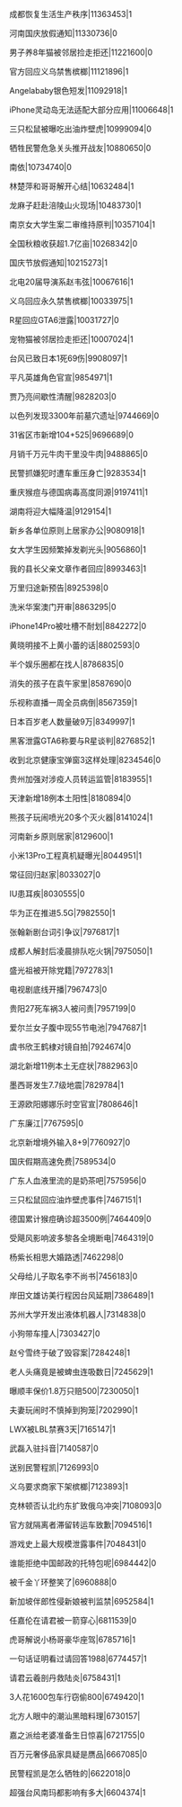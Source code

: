 成都恢复生活生产秩序|11363453|1

河南国庆放假通知|11330736|0

男子养8年猫被邻居捡走拒还|11221600|0

官方回应义乌禁售槟榔|11121896|1

Angelababy银色短发|11092918|1

iPhone灵动岛无法适配大部分应用|11006648|1

三只松鼠被曝吃出油炸壁虎|10999094|0

牺牲民警危急关头推开战友|10880650|0

南依|10734740|0

林楚萍和哥哥解开心结|10632484|1

龙麻子赶赴涪陵山火现场|10483730|1

南京女大学生案二审维持原判|10357104|1

全国秋粮收获超1.7亿亩|10268342|0

国庆节放假通知|10215273|1

北电20届导演系赵韦弦|10067616|1

义乌回应永久禁售槟榔|10033975|1

R星回应GTA6泄露|10031727|0

宠物猫被邻居捡走拒还|10007024|1

台风已致日本1死69伤|9908097|1

平凡英雄角色官宣|9854971|1

贾乃亮间歇性清醒|9828203|0

以色列发现3300年前墓穴遗址|9744669|0

31省区市新增104+525|9696689|0

月销千万元牛肉干里没牛肉|9488865|0

民警抓嫌犯时遭车重压身亡|9283534|1

重庆猴痘与德国病毒高度同源|9197411|1

湖南将迎大幅降温|9129154|1

新乡各单位原则上居家办公|9080918|1

女大学生因频繁掉发剃光头|9056860|1

我的县长父亲文章作者回应|8993463|1

万里归途新预告|8925398|0

洗米华案澳门开审|8863295|0

iPhone14Pro被吐槽不耐划|8842272|0

黄晓明接不上黄小蕾的话|8802593|0

半个娱乐圈都在找人|8786835|0

消失的孩子在袁午家里|8587690|0

乐视称直播一周全员病倒|8567359|1

日本百岁老人数量破9万|8349997|1

黑客泄露GTA6称要与R星谈判|8276852|1

收到北京健康宝弹窗3这样处理|8234546|0

贵州加强对涉疫人员转运监管|8183955|1

天津新增18例本土阳性|8180894|0

熊孩子玩闹喷光20多个灭火器|8141024|1

河南新乡原则居家|8129600|1

小米13Pro工程真机疑曝光|8044951|1

常征回归赵家|8033027|0

IU患耳疾|8030555|0

华为正在推进5.5G|7982550|1

张翰新剧台词引争议|7976817|1

成都人解封后凌晨排队吃火锅|7975050|1

盛光祖被开除党籍|7972783|1

电视剧底线开播|7967473|0

贵阳27死车祸3人被问责|7957199|0

爱尔兰女子腹中现55节电池|7947687|1

虞书欣王鹤棣对镜自拍|7924674|0

湖北新增11例本土无症状|7882963|0

墨西哥发生7.7级地震|7829784|1

王源欧阳娜娜乐时空官宣|7808646|1

广东廉江|7767595|0

北京新增境外输入8+9|7760927|0

国庆假期高速免费|7589534|0

广东人血液里流的是奶茶吧|7575956|0

三只松鼠回应油炸壁虎事件|7467151|1

德国累计猴痘确诊超3500例|7464409|0

受飓风影响波多黎各全境断电|7464319|0

杨紫长相思大婚路透|7462298|0

父母给儿子取名李不尚书|7456183|0

岸田文雄访美行程因台风延期|7386489|1

苏州大学开发出液体机器人|7314838|0

小狗带车撞人|7303427|0

赵兮雪终于破了毁容案|7284248|1

老人头痛竟是被蜱虫连吸数日|7245629|1

曝顺丰保价1.8万只赔500|7230050|1

夫妻玩闹时不慎掉到狗笼|7202990|1

LWX被LBL禁赛3天|7165147|1

武磊入驻抖音|7140587|0

送别民警程凯|7126993|0

义乌要求商家下架槟榔|7123893|1

克林顿否认北约东扩致俄乌冲突|7108093|0

官方就隔离者滞留转运车致歉|7094516|1

游戏史上最大规模泄露事件|7048431|0

谁能拒绝中国邮政的托特包呢|6984442|0

被千金丫环整笑了|6960888|0

新加坡伴郎性侵新娘被判监禁|6952584|1

任嘉伦在请君被一箭穿心|6811539|0

虎哥解说小杨哥豪华座驾|6785716|1

一句话证明看过请回答1988|6774457|1

请君云羲剖丹救陆炎|6758431|1

3人花1600包车行窃偷800|6749420|1

北方人眼中的潮汕黑暗料理|6730157|

嘉之派给老婆准备生日惊喜|6721755|0

百万元奢侈品家具疑是赝品|6667085|0

民警程凯是怎么牺牲的|6622018|0

超强台风南玛都影响有多大|6604374|1

